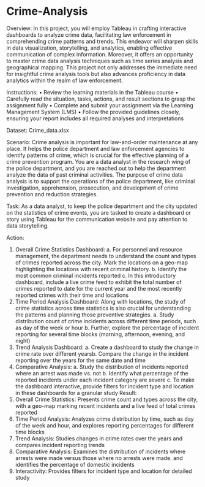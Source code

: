# Crime-Analysis

Overview:
In this project, you will employ Tableau in crafting interactive dashboards to analyze crime data, facilitating law enforcement in comprehending crime patterns and trends. This endeavor will sharpen skills in data visualization, storytelling, and analytics, enabling effective communication of complex information. Moreover, it offers an opportunity to master crime data analysis techniques such as time series analysis and geographical mapping. This project not only addresses the immediate need for insightful crime analysis tools but also advances proficiency in data analytics within the realm of law enforcement.

Instructions:
• Review the learning materials in the Tableau course
• Carefully read the situation, tasks, actions, and result sections to grasp the assignment fully
• Complete and submit your assignment via the Learning Management System (LMS)
• Follow the provided guidelines closely, ensuring your report includes all required analyses and interpretations

Dataset:
Crime_data.xlsx

Scenario:
Crime analysis is important for law-and-order maintenance at any place. It helps the police department and law enforcement agencies to identify patterns of crime, which is crucial for the effective planning of a crime prevention program. You are a data analyst in the research wing of the police department, and you are reached out to help the department analyze the data of past criminal activities. The purpose of crime data analysis is to support the operations of the police department, like criminal investigation, apprehension, prosecution, and development of crime prevention and reduction strategies.

Task:
As a data analyst, to keep the police department and the city updated on the statistics of crime events, you are tasked to create a dashboard or story using Tableau for the communication website and pay attention to data storytelling.

Action:
1. Overall Crime Statistics Dashboard:
   a. For personnel and resource management, the department needs to understand the count and types of crimes reported across        the city. Mark the locations on a geo-map highlighting the locations with recent criminal history.
   b. Identify the most common criminal incidents reported
   c. In this introductory dashboard, include a live crime feed to exhibit the total number of crimes reported to date for the       current year and the most recently reported crimes with their time and locations
2. Time Period Analysis Dashboard:
   Along with locations, the study of crime statistics across time statistics is also crucial for understanding the patterns      and planning those preventive strategies.
   a. Study distribution count of crime incidents across different time periods, such as day of the week or hour
   b. Further, explore the percentage of incident reporting for several time blocks (morning, afternoon, evening, and night)
3. Trend Analysis Dashboard:
   a. Create a dashboard to study the change in crime rate over different yearsb. Compare the change in the incident reporting       over the years for the same date and time
4. Comparative Analysis:
   a. Study the distribution of incidents reported where an arrest was made vs. not
   b. Identify what percentage of the reported incidents under each incident category are severe
   c. To make the dashboard interactive, provide filters for incident type and location in these dashboards for a granular           study
Result:
1. Overall Crime Statistics:
   Presents crime count and types across the city, with a geo-map marking recent incidents and a live feed of total crimes 
   reported
2. Time Period Analysis:
   Analyzes crime distribution by time, such as day of the week and hour, and explores reporting percentages for different 
   time blocks
3. Trend Analysis:
   Studies changes in crime rates over the years and compares incident reporting trends
4. Comparative Analysis:
   Examines the distribution of incidents where arrests were made versus those where no arrests were made. and identifies the     percentage of domestic incidents
5. Interactivity:
   Provides filters for incident type and location for detailed study
